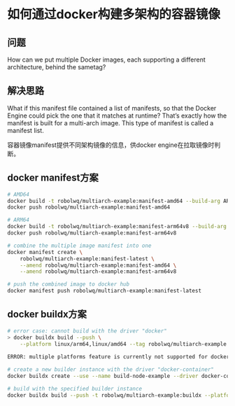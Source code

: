 # 如何通过docker构建多架构的容器镜像

## 问题
How can we put multiple Docker images, each supporting a different architecture, behind the sametag?

## 解决思路
What if this manifest file contained a list of manifests, so that the Docker Engine could pick the one that it matches at runtime? That’s exactly how the manifest is built for a multi-arch image. This type of manifest is called a manifest list.

容器镜像manifest提供不同架构镜像的信息，供docker engine在拉取镜像时判断。


## docker manifest方案
```bash
# AMD64
docker build -t robolwq/multiarch-example:manifest-amd64 --build-arg ARCH=amd64/ .
docker push robolwq/multiarch-example:manifest-amd64

# ARM64
docker build -t robolwq/multiarch-example:manifest-arm64v8 --build-arg ARCH=arm64v8/ .
docker push robolwq/multiarch-example:manifest-arm64v8

# combine the multiple image manifest into one
docker manifest create \
    robolwq/multiarch-example:manifest-latest \
    --amend robolwq/multiarch-example:manifest-amd64 \
    --amend robolwq/multiarch-example:manifest-arm64v8

# push the combined image to docker hub
docker manifest push robolwq/multiarch-example:manifest-latest                         

```

## docker buildx方案
```bash
# error case: cannot build with the driver "docker" 
> docker buildx build --push \
    --platform linux/arm64,linux/amd64 --tag robolwq/multiarch-example:buildx-latest .
                                                                                                   
ERROR: multiple platforms feature is currently not supported for docker driver. Please switch to a different driver (eg. "docker buildx create --use")

# create a new builder instance with the driver "docker-container"
docker buildx create --use --name build-node-example --driver docker-container 

# build with the specified builder instance
docker buildx build --push -t robolwq/multiarch-example:buildx --platform linux/amd64,linux/arm64 --builder=build-node-example .

```


